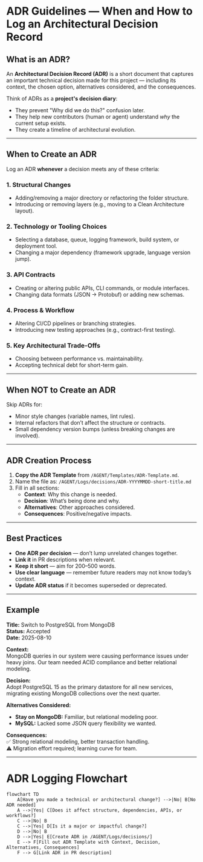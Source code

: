 # ADR Guidelines — When and How to Log an Architectural Decision Record

## What is an ADR?

An **Architectural Decision Record (ADR)** is a short document that captures an important technical decision made for this project — including its context, the chosen option, alternatives considered, and the consequences.

Think of ADRs as a **project's decision diary**:

- They prevent "Why did we do this?" confusion later.
- They help new contributors (human or agent) understand _why_ the current setup exists.
- They create a timeline of architectural evolution.

---

## When to Create an ADR

Log an ADR **whenever** a decision meets any of these criteria:

### 1. **Structural Changes**

- Adding/removing a major directory or refactoring the folder structure.
- Introducing or removing layers (e.g., moving to a Clean Architecture layout).

### 2. **Technology or Tooling Choices**

- Selecting a database, queue, logging framework, build system, or deployment tool.
- Changing a major dependency (framework upgrade, language version jump).

### 3. **API Contracts**

- Creating or altering public APIs, CLI commands, or module interfaces.
- Changing data formats (JSON → Protobuf) or adding new schemas.

### 4. **Process & Workflow**

- Altering CI/CD pipelines or branching strategies.
- Introducing new testing approaches (e.g., contract-first testing).

### 5. **Key Architectural Trade-Offs**

- Choosing between performance vs. maintainability.
- Accepting technical debt for short-term gain.

---

## When NOT to Create an ADR

Skip ADRs for:

- Minor style changes (variable names, lint rules).
- Internal refactors that don’t affect the structure or contracts.
- Small dependency version bumps (unless breaking changes are involved).

---

## ADR Creation Process

1. **Copy the ADR Template** from `/AGENT/Templates/ADR-Template.md`.
2. Name the file as: `/AGENT/Logs/decisions/ADR-YYYYMMDD-short-title.md`
3. Fill in all sections:
   - **Context**: Why this change is needed.
   - **Decision**: What’s being done and why.
   - **Alternatives**: Other approaches considered.
   - **Consequences**: Positive/negative impacts.

---

## Best Practices

- **One ADR per decision** — don’t lump unrelated changes together.
- **Link it** in PR descriptions when relevant.
- **Keep it short** — aim for 200–500 words.
- **Use clear language** — remember future readers may not know today’s context.
- **Update ADR status** if it becomes superseded or deprecated.

---

## Example

**Title:** Switch to PostgreSQL from MongoDB  
**Status:** Accepted  
**Date:** 2025-08-10

**Context:**  
MongoDB queries in our system were causing performance issues under heavy joins. Our team needed ACID compliance and better relational modeling.

**Decision:**  
Adopt PostgreSQL 15 as the primary datastore for all new services, migrating existing MongoDB collections over the next quarter.

**Alternatives Considered:**

- **Stay on MongoDB:** Familiar, but relational modeling poor.
- **MySQL:** Lacked some JSON query flexibility we wanted.

**Consequences:**  
✅ Strong relational modeling, better transaction handling.  
⚠ Migration effort required; learning curve for team.

---

# ADR Logging Flowchart

```mermaid
flowchart TD
    A[Have you made a technical or architectural change?] -->|No| B[No ADR needed]
    A -->|Yes| C[Does it affect structure, dependencies, APIs, or workflows?]
    C -->|No| B
    C -->|Yes| D[Is it a major or impactful change?]
    D -->|No| B
    D -->|Yes| E[Create ADR in /AGENT/Logs/decisions/]
    E --> F[Fill out ADR Template with Context, Decision, Alternatives, Consequences]
    F --> G[Link ADR in PR description]
```
